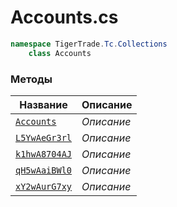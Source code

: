
# Accounts.cs
```csharp
namespace TigerTrade.Tc.Collections  
    class Accounts
```

### Методы
| Название | Описание |
| --- | --- |
| [`Accounts`](./Методы/Accounts.md) | *Описание* |
| [`L5YwAeGr3rl`](./Методы/L5YwAeGr3rl.md) | *Описание* |
| [`k1hwA8704AJ`](./Методы/k1hwA8704AJ.md) | *Описание* |
| [`qH5wAaiBWl0`](./Методы/qH5wAaiBWl0.md) | *Описание* |
| [`xY2wAurG7xy`](./Методы/xY2wAurG7xy.md) | *Описание* |

